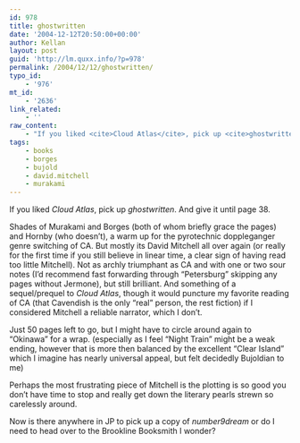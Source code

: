 ```yaml
---
id: 978
title: ghostwritten
date: '2004-12-12T20:50:00+00:00'
author: Kellan
layout: post
guid: 'http://lm.quxx.info/?p=978'
permalink: /2004/12/12/ghostwritten/
typo_id:
    - '976'
mt_id:
    - '2636'
link_related:
    - ''
raw_content:
    - "If you liked <cite>Cloud Atlas</cite>, pick up <cite>ghostwritten</cite>.  And give it until page 38.\r\n\r\nShades of Murakami  and Borges (both of whom briefly grace the pages) and Hornby (who doesn\\'t), a warm up for the pyrotechnic doppleganger genre switching of CA.   But mostly its David Mitchell all over again (or really for the first time if you still believe in linear time, a clear sign of having read too little Mitchell).  Not as archly triumphant as CA and with one or two sour notes (I\\'d recommend fast forwarding through \\\"Petersburg\\\" skipping any pages without Jermone), but still brilliant.  And something of a sequel/prequel to <cite>Cloud Atlas</cite>, though it would puncture my favorite reading of CA (that Cavendish is the only \\\"real\\\" person, the rest fiction) if I considered Mitchell a reliable narrator, which I don\\'t.  \r\n\r\nJust 50 pages left to go, but I might have to circle around again to \\\"Okinawa\\\" for a wrap. (especially as I feel \\\"Night Train\\\" might be a weak ending, however that is more then balanced by the excellent \\\"Clear Island\\\" which I imagine has nearly universal appeal, but felt decidedly Bujoldian to me)\r\n\r\nPerhaps the most frustrating piece of Mitchell is the plotting is so good you don\\'t have time to stop and really get down the literary pearls strewn so carelessly around.\r\n\r\nNow is there anywhere in JP to pick up a copy of <cite>number9dream</cite> or do I need to head over to the Brookline Booksmith I wonder?"
tags:
    - books
    - borges
    - bujold
    - david.mitchell
    - murakami
---
```


If you liked <cite>Cloud Atlas</cite>, pick up <cite>ghostwritten</cite>. And give it until page 38.

Shades of Murakami and Borges (both of whom briefly grace the pages) and Hornby (who doesn’t), a warm up for the pyrotechnic doppleganger genre switching of CA. But mostly its David Mitchell all over again (or really for the first time if you still believe in linear time, a clear sign of having read too little Mitchell). Not as archly triumphant as CA and with one or two sour notes (I’d recommend fast forwarding through “Petersburg” skipping any pages without Jermone), but still brilliant. And something of a sequel/prequel to <cite>Cloud Atlas</cite>, though it would puncture my favorite reading of CA (that Cavendish is the only “real” person, the rest fiction) if I considered Mitchell a reliable narrator, which I don’t.

Just 50 pages left to go, but I might have to circle around again to “Okinawa” for a wrap. (especially as I feel “Night Train” might be a weak ending, however that is more then balanced by the excellent “Clear Island” which I imagine has nearly universal appeal, but felt decidedly Bujoldian to me)

Perhaps the most frustrating piece of Mitchell is the plotting is so good you don’t have time to stop and really get down the literary pearls strewn so carelessly around.

Now is there anywhere in JP to pick up a copy of <cite>number9dream</cite> or do I need to head over to the Brookline Booksmith I wonder?